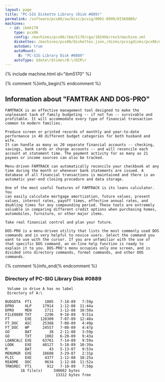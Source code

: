 ```yaml
---
layout: page
title: "PC-SIG Diskette Library (Disk #889)"
permalink: /software/pcx86/sw/misc/pcsig/0001-0999/DISK0889/
machines:
  - id: ibm5170
    type: pcx86
    config: /machines/pcx86/ibm/5170/cga/1024kb/rev3/machine.xml
    diskettes: /machines/pcx86/diskettes.json,/disks/pcsigdisks/pcx86/diskettes.json
    autoGen: true
    autoMount:
      B: "PC-SIG Library Disk #0889"
    autoType: $date\r$time\rB:\rDIR\r
---
```


{% include machine.html id="ibm5170" %}

{% comment %}info_begin{% endcomment %}

## Information about "FAMTRAK AND DOS-PRO"

    FAMTRACK is an effective management tool designed to make the
    unpleasant task of family budgeting -- if not fun -- survivable and
    profitable. It will accommodate every type of financial transaction
    common to modern families.
    
    Produce screen or printed records of monthly and year-to-date
    performance in 40 different budget categories for both husband and wife.
    It can handle as many as 20 separate financial accounts -- checking,
    savings, bank cards or charge accounts -- and will reconcile each
    account at statement time. The payment activity for as many as 21
    payees or income sources can also be tracked.
    
    Menu-driven FAMTRACK can automatically reconcile your checkbook at any
    time during the month or whenever bank statements are issued. A
    database of all financial transactions is maintained and there is an
    automatic year-end closing procedure and data storage.
    
    One of the most useful features of FAMTRACK is its loans calculator. You
    can easily calculate mortgage amortization, future values, present
    values, interest rates, payoff times, effective annual rates, and
    doubling times for any compounding period. These tools are extremely
    valuable in comparing different credit options when purchasing homes,
    automobiles, furniture, or other major items.
    
    Take real financial control and plan your future.
    
    DOS-PRO is a menu-driven utility that lists the most commonly used DOS
    commands and is very helpful to novice users. Select the command you
    want to use with the cursor. If you are unfamiliar with the use of
    that specific DOS command, an on-line help function is ready to
    explain it to you. DOS-PRO's menu occupies only one screen, and is
    divided into directory commands, format commands, and other DOS
    commands.
{% comment %}info_end{% endcomment %}


### Directory of PC-SIG Library Disk #0889

     Volume in drive A has no label
     Directory of A:\

    BUDGDTA  FT1      1005   7-18-89   7:59p
    DPRO     HLP     17914   1-12-88  11:44a
    DPRO     MEN      2711   1-12-88  10:50a
    FILE0889 TXT      2296   9-18-89   9:51a
    FT       EXE    128309   7-07-89  12:48a
    FT_DOC   ASC     25368   7-08-89   4:49p
    FT_DOC   WP      24557   7-08-89   4:47p
    GO       BAT        38   2-11-88   3:59p
    GO       TXT      1002   6-20-89   9:43a
    LOANCALC EXE     63761   7-14-89   9:59a
    LOOK     EXE     40127   5-18-89  10:39a
    M        BAT        43   5-13-87   9:53a
    MENUMGR  EXE     18608   3-29-87   2:31p
    PLIC     EXE      4377   1-12-88  10:25a
    README   DOC      9634   1-12-88  11:52a
    TRNSREC  FT1       912   7-18-89   7:58p
           16 file(s)     340662 bytes
                           13312 bytes free
